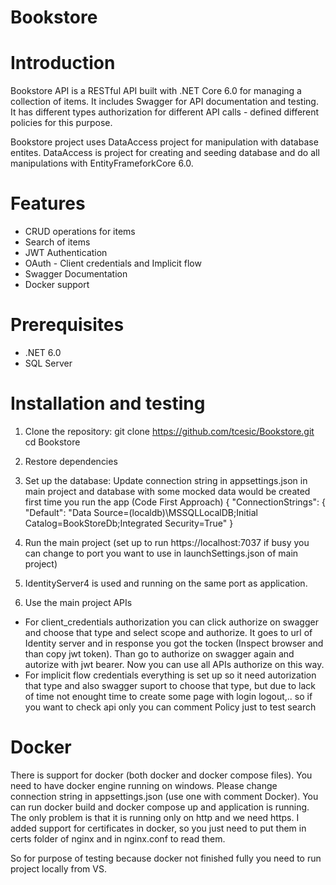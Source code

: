 # Bookstore

# Introduction
Bookstore API is a RESTful API built with .NET Core 6.0 for managing a collection of items. It includes Swagger for API documentation and testing.
It has different types authorization for different API calls - defined different policies for this purpose. 

Bookstore project uses DataAccess project for manipulation with database entites.
DataAccess is project for creating and seeding database and do all manipulations with EntityFrameforkCore 6.0.

# Features
- CRUD operations for items
- Search of items
- JWT Authentication
- OAuth - Client credentials and Implicit flow
- Swagger Documentation
- Docker support

# Prerequisites
- .NET 6.0
- SQL Server

# Installation and testing

1. Clone the repository:
git clone https://github.com/tcesic/Bookstore.git
cd Bookstore
2. Restore dependencies
3. Set up the database:
Update connection string in appsettings.json in main project and database with some mocked data would be created first time you run the app (Code First Approach)
{
  "ConnectionStrings": {
    "Default": "Data Source=(localdb)\\MSSQLLocalDB;Initial Catalog=BookStoreDb;Integrated Security=True"
}

4. Run the main project (set up to run https://localhost:7037 if busy you can change to port you want to use in launchSettings.json of main project)
5. IdentityServer4 is used and running on the same port as application.
6. Use the main project APIs 

- For client_credentials authorization you can click authorize on swagger and choose that type and select scope and authorize. It goes to url 
of Identity server and in response you got the tocken (Inspect browser and than copy jwt token). Than go to authorize on swagger again and autorize
with jwt bearer. Now you can use all APIs authorize on this way.
- For implicit flow credentials everything is set up so it need autorization that type and also swagger suport to choose that type,
but due to lack of time not enought time to create some page with login logout,.. so if you want to check api only you can comment Policy just 
to test search

# Docker 

There is support for docker (both docker and docker compose files). You need to have docker engine running on windows. 
Please change connection string in appsettings.json (use one with comment Docker).
You can run docker build and docker compose up and application is running. The only problem is that it is running only on http and we need https.
I added support for certificates in docker, so you just need to put them in certs folder of nginx and in nginx.conf to read them.


So for purpose of testing because docker not finished fully you need to run project locally from VS. 
